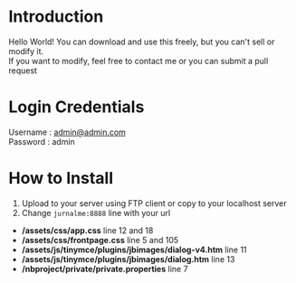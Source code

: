 # Introduction
Hello World! You can download and use this freely, but you can't sell or modify it. <br>
If you want to modify, feel free to contact me or you can submit a pull request 

# Login Credentials
Username : admin@admin.com <br>
Password : admin

# How to Install
1. Upload to your server using FTP client or copy to your localhost server
2. Change `jurnalme:8888` line with your url
  - **/assets/css/app.css** line 12 and 18
  - **/assets/css/frontpage.css** line 5 and 105
  - **/assets/js/tinymce/plugins/jbimages/dialog-v4.htm** line 11
  - **/assets/js/tinymce/plugins/jbimages/dialog.htm** line 13
  - **/nbproject/private/private.properties** line 7
